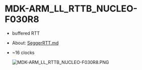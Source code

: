 # MDK-ARM_LL_RTTB_NUCLEO-F030R8
- buffered RTT
- About: [SeggerRTT.md](SeggerRTT.md)
- ~16 clocks
  
  ![MDK-ARM_LL_RTTB_NUCLEO-F030R8.PNG](./README.media/MDK-ARM_LL_RTTB_NUCLEO-F030R8.PNG)